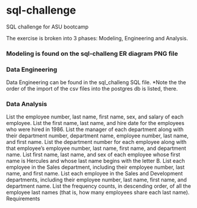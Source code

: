 # sql-challenge
 SQL challenge for ASU bootcamp


The exercise is broken into 3 phases: Modeling, Engineering and Analysis. 

### Modeling is found on the sql-challeng ER diagram PNG file

### Data Engineering

Data Engineering can be found in the sql_challeng SQL file. *Note the the order of the import of the csv files into the postgres db is listed, there. 

### Data Analysis

List the employee number, last name, first name, sex, and salary of each employee.
List the first name, last name, and hire date for the employees who were hired in 1986.
List the manager of each department along with their department number, department name, employee number, last name, and first name.
List the department number for each employee along with that employee’s employee number, last name, first name, and department name.
List first name, last name, and sex of each employee whose first name is Hercules and whose last name begins with the letter B.
List each employee in the Sales department, including their employee number, last name, and first name.
List each employee in the Sales and Development departments, including their employee number, last name, first name, and department name.
List the frequency counts, in descending order, of all the employee last names (that is, how many employees share each last name).
Requirements
